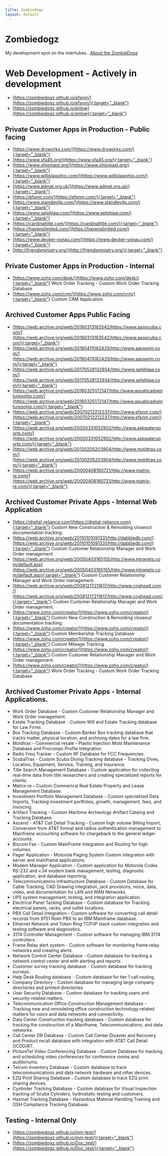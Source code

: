 ```yaml
---
title: Zombiedogz
layout: default
---
```


# Zombiedogz

My development spot on the intertubes...[About the ZombieDogz](https://zombiedogz.github.io/about.html)


# Web Development - Actively in development
- [https://zombiedogz.github.io/efsnm/](https://zombiedogz.github.io/efsnm/){:target="_blank"}
- [https://zombiedogz.github.io/enlow](https://zombiedogz.github.io/enlow){:target="_blank"}

## Private Customer Apps in Production - Public facing
- [https://www.drxworks.com/](https://www.drxworks.com/){:target="_blank"}
- [https://www.sfa45.org/](https://www.sfa45.org/){:target="_blank"}
- [https://www.ohiomast.org/](https://www.ohiomast.org/){:target="_blank"}
- [https://www.willislawohio.com/](https://www.willislawohio.com/){:target="_blank"}
- [https://www.admat.org.uk/](https://www.admat.org.uk/){:target="_blank"}
- [https://efsnm.com/](https://efsnm.com/){:target="_blank"}
- [https://www.standleyllp.com/](https://www.standleyllp.com/){:target="_blank"}
- [https://www.selphlaw.com/](https://www.selphlaw.com/){:target="_blank"}
- [https://cardinaltitle.com/](https://cardinaltitle.com/){:target="_blank"}
- [https://havenslimited.com/](https://havenslimited.com/){:target="_blank"}
- [https://www.decker-vonau.com/](https://www.decker-vonau.com/){:target="_blank"}
- [http://friendsministry.org/](http://friendsministry.org/){:target="_blank"}

## Private Customer Apps in Production - Internal
- [https://www.zoho.com/desk/](https://www.zoho.com/desk/){:target="_blank"} Work Order Tracking - Custom Work Order Tracking Database
- [https://www.zoho.com/crm/](https://www.zoho.com/crm/){:target="_blank"} Custom CRM Application


## Archived Customer Apps Public Facing
- [https://web.archive.org/web/20180313163542/https://www.aaoscuba.com/](https://web.archive.org/web/20180313163542/https://www.aaoscuba.com/){:target="_blank"}
- [https://web.archive.org/web/20180411062420/http://www.aaoswim.com/](https://web.archive.org/web/20180411062420/http://www.aaoswim.com/){:target="_blank"}
- [https://web.archive.org/web/20170528132934/http://www.selphlaw.com/](https://web.archive.org/web/20170528132934/http://www.selphlaw.com/){:target="_blank"}
- [https://web.archive.org/web/20160325172147/http://www.aquaticadventuresohio.com/](https://web.archive.org/web/20160325172147/http://www.aquaticadventuresohio.com/){:target="_blank"}
- [https://web.archive.org/web/20070212212237/http://www.efsnm.com/](https://web.archive.org/web/20070212212237/http://www.efsnm.com/){:target="_blank"}
- [https://web.archive.org/web/20020331052902/http://www.askwatersports.com/](https://web.archive.org/web/20020331052902/http://www.askwatersports.com/){:target="_blank"}
- [https://web.archive.org/web/20130205203904/http://www.moldtrax.com/](https://web.archive.org/web/20130205203904/http://www.moldtrax.com/){:target="_blank"}
- [https://web.archive.org/web/20000408160721/http://www.matrix-re.com/](https://web.archive.org/web/20000408160721/http://www.matrix-re.com/){:target="_blank"}

## Archived Customer Private Apps - Internal Web Application
- [https://digital-reliance.com](https://digital-reliance.com){:target="_blank"} Custom New Construction & Remolding closeout documentation tracking.
- [https://web.archive.org/web/20110101091331/http://dabbledb.com/](https://web.archive.org/web/20110101091331/http://dabbledb.com/){:target="_blank"} Custom Customer Relationship Manager and Work Order management.
- [https://web.archive.org/web/20050403165155/http://www.intranets.com/default.asp](https://web.archive.org/web/20050403165155/http://www.intranets.com/default.asp){:target="_blank"} Custom Customer Relationship Manager and Work Order management.
- [https://web.archive.org/web/20081217211617/http://www.coghead.com/](https://web.archive.org/web/20081217211617/http://www.coghead.com/){:target="_blank"} Custom Customer Relationship Manager and Work Order management.
- [https://www.zoho.com/creator/](https://www.zoho.com/creator/){:target="_blank"} Custom New Construction & Remolding closeout documentation tracking.
- [https://www.zoho.com/creator/](https://www.zoho.com/creator/){:target="_blank"} Custom Membership Tracking Database
- [https://www.zoho.com/creator/](https://www.zoho.com/creator/){:target="_blank"} Custom Mileage Tracking
- [https://www.zoho.com/creator/](https://www.zoho.com/creator/){:target="_blank"} Custom Customer Relationship Manager and Work Order management.
- [https://www.zoho.com/creator/](https://www.zoho.com/creator/){:target="_blank"} Work Order Tracking - Custom Work Order Tracking Database


## Archived Customer Private Apps - Internal Applications.
- Work Order Database - Custom Customer Relationship Manager and Work Order management.
- Estate Tracking Database - Custom Will and Estate Tracking database for Law Firms
- Box Tracking Database - Custom Banker Box tracking database that tracks matter, physical location, and archiving dates for a law firm.
- Moldtrax - Commercial resale - Plastic Injection Mold Maintenance Database and Procomps Profile integration.
- Radio Freq Tracker - Custom RF Database for FCC Frequencies.
- ScubaTrax - Custom Scuba Diving Tracking database - Tracking Dives, Location, Equipment, Service, Training, and Insurance.
- Title Search Management Database - Custom application for collecting real-time data from title researchers and creating specialized reports for clients.
- Matrix-re - Custom Commerical Real Estate Property and Lease Management Database.
- Investment Portfolio Management Database - Custom specialized Data Imports, Tracking investment portfolios, growth, management, fees, and invoicing.
- Artifact Tracking - Custom Maritime Archeology Artifact Catalog and Tracking Database.
- Ascend - AT&T Call Detail Tracking - Custom high volume Billing Import, Conversion from AT&T format and radius authentication management to Mainframe accounting software for chargeback to the general ledger accounts.
- Biscom Fax - Custom MainFrame Integration and Routing for high volumes.
- Pager Application - Motorola Paging System Custom integration with server and mainframe applications.
- Modem Manager Application - Custom application for Motorola Codex RS-232 and v.34 modem bank management, testing, diagnostic application, and database reporting.
- Telecommunications Infrastructure Database - Custom Database for Cable Tracking, CAD Drawing integration, jack provisions, voice, data, video, and documentation for LAN and WAN Networks.
- UPS system management, testing, and integration application.
- Electrical Panel Tacking Database - Custom database for Tracking electrical panels, racks, and outlet locations.
- PBX Call Detail Integration - Custom software for converting call detail records from 9751 Rolm PBX to an IBM Mainframe database. 
- Ethernet Network and Token Ring TCP/IP stack custom integration and testing software and diagnostics.
- 3174 Controller Management - Custom software for managing IBM 3174 controllers.
- Frame Relay alert system - Custom software for monitoring frame relay networks and creating alerts.
- Network Control Center Database - Custom database for tracking a network control center and with alerting and reports.
- Customer survey tracking database - Custom database for tracking surveys.
- Help Desk Routing database - Custom database for tier 1 call routing.
- Company Directory - Custom database for managing large company directories and printed directories.
- User Security Database - Custom database for tracking users and security-related matters.
- Telecommunication Office Construction Management database - Tracking new and remodeling office construction technology-related matters for voice and data networks and connectivity.
- Data Center Construction tracking database - Custom database for tracking the construction of a Mainframe, Telecommunications, and data networks.
- Call Center DR Database - Custom Call Center Disaster and Recovery and Product recall database with integration with AT&T Call Detail OCDD/RT.
- PictureTel Video Conferencing Database - Custom Database for tracking and scheduling video conferences for conference rooms and auditoriums.
- Telcom Inventory Database - Custom database to track telecommunications and data network hardware and other devices.
- EZQ Print Sharing Database - Custom database to track EZQ print sharing devices.
- Cynlinder Tracking Database - Custom database for Visual Inspection tracking of Scuba Cylinders, hydrostatic testing and customers.
- Hazmat Tracking Database - Hazardous Material Handling Training and OSH Compliance Tracking Database. 

## Testing - Internal Only
- [https://zombiedogz.github.io/mm-test/](https://zombiedogz.github.io/mm-test/){:target="_blank"}
- [https://zombiedogz.github.io/Doc_test/](https://zombiedogz.github.io/Doc_test/){:target="_blank"}

